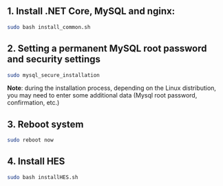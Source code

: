 
## 1. Install .NET Core, MySQL and nginx:

```bash
sudo bash install_common.sh
```
## 2. Setting a permanent MySQL root password and security settings
 
```bash
sudo mysql_secure_installation
```
**Note**:  during the installation process, depending on the Linux distribution, you may need to enter some additional data (Mysql root password, confirmation, etc.)
## 3. Reboot system
```bash
sudo reboot now
```

## 4. Install HES
```bash
sudo bash installHES.sh
```



